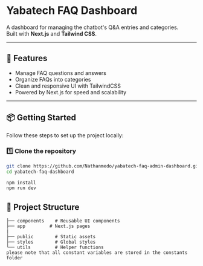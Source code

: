 # Yabatech FAQ Dashboard

A dashboard for managing the chatbot's Q&A entries and categories.  
Built with **Next.js** and **Tailwind CSS**.

---

## 🚀 Features
- Manage FAQ questions and answers
- Organize FAQs into categories
- Clean and responsive UI with TailwindCSS
- Powered by Next.js for speed and scalability

---

## 📦 Getting Started

Follow these steps to set up the project locally:

### 1️⃣ Clone the repository
```bash
git clone https://github.com/Nathanmedo/yabatech-faq-admin-dashboard.git
cd yabatech-faq-dashboard

npm install
npm run dev

```
## 📂 Project Structure
```
├── components    # Reusable UI components
├── app         # Next.js pages
|
├── public        # Static assets
├── styles        # Global styles
└── utils         # Helper functions
please note that all constant variables are stored in the constants folder

